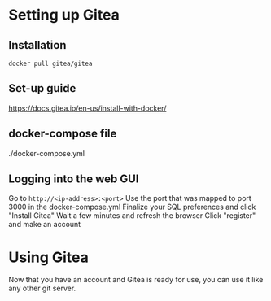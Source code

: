 # Setting up Gitea
## Installation 
`docker pull gitea/gitea`
## Set-up guide 
https://docs.gitea.io/en-us/install-with-docker/
## docker-compose file
./docker-compose.yml
## Logging into the web GUI
Go to `http://<ip-address>:<port>`
Use the port that was mapped to port 3000 in the docker-compose.yml
Finalize your SQL preferences and click "Install Gitea"
Wait a few minutes and refresh the browser
Click "register" and make an account

# Using Gitea
Now that you have an account and Gitea is ready for use, you can use it like any other git server.
